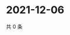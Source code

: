 # 2021-12-06

共 0 条

<!-- BEGIN WEIBO -->
<!-- 最后更新时间 Mon Dec 06 2021 12:19:46 GMT+0800 (China Standard Time) -->

<!-- END WEIBO -->
